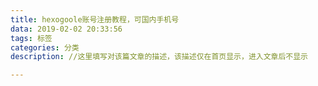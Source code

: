 ```yaml
---
title: hexogoole账号注册教程，可国内手机号
data: 2019-02-02 20:33:56
tags: 标签
categories: 分类
description: //这里填写对该篇文章的描述，该描述仅在首页显示，进入文章后不显示

---
```

